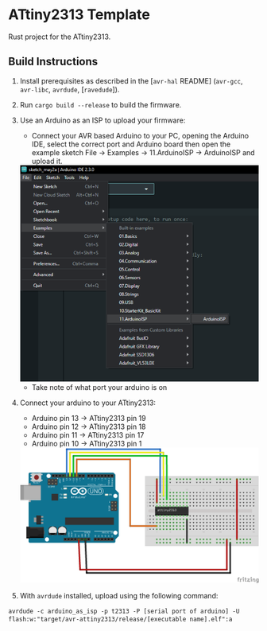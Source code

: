 ATtiny2313 Template
==

Rust project for the ATtiny2313.

## Build Instructions
1. Install prerequisites as described in the [`avr-hal` README] (`avr-gcc`, `avr-libc`, `avrdude`, [`ravedude`]).

2. Run `cargo build --release` to build the firmware.

3. Use an Arduino as an ISP to upload your firmware: 
   * Connect your AVR based Arduino to your PC, opening the Arduino IDE, select the correct port and Arduino board then open the example sketch File -> Examples -> 11.ArduinoISP -> ArduinoISP and upload it. 
   <img src="docs/ide.png">
   
   * Take note of what port your arduino is on 

4. Connect your arduino to your ATtiny2313:
   * Arduino pin 13 -> ATtiny2313 pin 19
   * Arduino pin 12 -> ATtiny2313 pin 18
   * Arduino pin 11 -> ATtiny2313 pin 17
   * Arduino pin 10 -> ATtiny2313 pin 1
   <img src="docs/circuit.png">

5. With `avrdude` installed, upload using the following command: 

```
avrdude -c arduino_as_isp -p t2313 -P [serial port of arduino] -U flash:w:"target/avr-attiny2313/release/[executable name].elf":a
```


